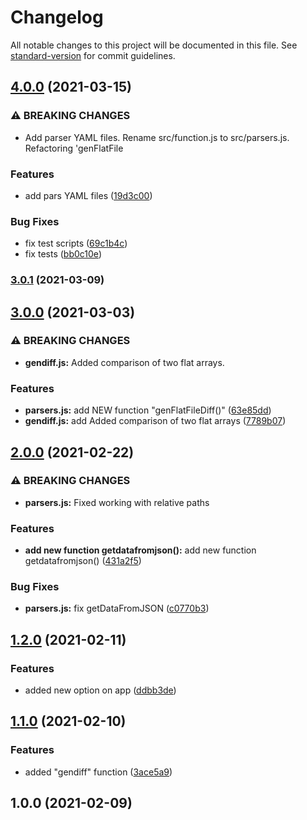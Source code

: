 # Changelog

All notable changes to this project will be documented in this file. See [standard-version](https://github.com/conventional-changelog/standard-version) for commit guidelines.

## [4.0.0](https://github.com/vitalii88/frontend-project-lvl2/compare/v3.0.1...v4.0.0) (2021-03-15)


### ⚠ BREAKING CHANGES

* Add parser YAML files. Rename src/function.js to src/parsers.js. Refactoring
'genFlatFile

### Features

* add pars YAML files ([19d3c00](https://github.com/vitalii88/frontend-project-lvl2/commit/19d3c00293cb3de0b9ade9832be0778fef3ef629))


### Bug Fixes

* fix test scripts ([69c1b4c](https://github.com/vitalii88/frontend-project-lvl2/commit/69c1b4c46d345a285985780bc702e46041915c25))
* fix tests ([bb0c10e](https://github.com/vitalii88/frontend-project-lvl2/commit/bb0c10efd57f8e35d75656692d69f2af3318b473))

### [3.0.1](https://github.com/vitalii88/frontend-project-lvl2/compare/v3.0.0...v3.0.1) (2021-03-09)

## [3.0.0](https://github.com/vitalii88/frontend-project-lvl2/compare/v2.0.0...v3.0.0) (2021-03-03)


### ⚠ BREAKING CHANGES

* **gendiff.js:** Added comparison of two flat arrays.

### Features

* **parsers.js:** add NEW function "genFlatFileDiff()" ([63e85dd](https://github.com/vitalii88/frontend-project-lvl2/commit/63e85ddad84043a105f9dd1b73f7fe02eb390d6c))
* **gendiff.js:** add Added comparison of two flat arrays ([7789b07](https://github.com/vitalii88/frontend-project-lvl2/commit/7789b07bb130eb71cd621a65ad8947a49d62afe5))

## [2.0.0](https://github.com/vitalii88/frontend-project-lvl2/compare/v1.2.0...v2.0.0) (2021-02-22)


### ⚠ BREAKING CHANGES

* **parsers.js:** Fixed working with relative paths

### Features

* **add new function getdatafromjson():** add new function getdatafromjson() ([431a2f5](https://github.com/vitalii88/frontend-project-lvl2/commit/431a2f5ad7b3c8aeeae036231277378b3455ea3b))


### Bug Fixes

* **parsers.js:** fix getDataFromJSON ([c0770b3](https://github.com/vitalii88/frontend-project-lvl2/commit/c0770b3c31f94526f656c64b5312be8625e1cac3))

## [1.2.0](https://github.com/vitalii88/frontend-project-lvl2/compare/v1.1.0...v1.2.0) (2021-02-11)


### Features

* added new option on app ([ddbb3de](https://github.com/vitalii88/frontend-project-lvl2/commit/ddbb3de50a1f281a7fad20d69a21e102fdcac069))

## [1.1.0](https://github.com/vitalii88/frontend-project-lvl2/compare/v1.0.0...v1.1.0) (2021-02-10)


### Features

* added "gendiff" function ([3ace5a9](https://github.com/vitalii88/frontend-project-lvl2/commit/3ace5a96a0df2ee9983710caec50855aea3a1117))

## 1.0.0 (2021-02-09)
